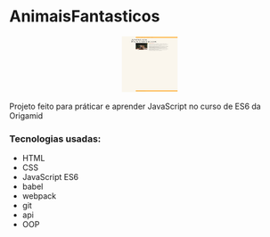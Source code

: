 # AnimaisFantasticos

<div style="margin: 0 auto; text-align: center">
  <img style="width: 100px; height: 100px" src="AnimaisFantasticos.png" alt="light mode">
</div>

Projeto feito para práticar e aprender JavaScript no curso de ES6 da Origamid

### Tecnologias usadas:
- HTML
- CSS
- JavaScript ES6
- babel
- webpack
- git
- api
- OOP
